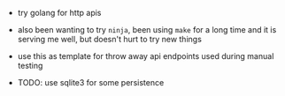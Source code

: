- try golang for http apis
- also been wanting to try `ninja`, been using `make` for a long time and it is serving me well, but doesn't hurt to try new things

- use this as template for throw away api endpoints used during manual testing

- TODO: use sqlite3 for some persistence
